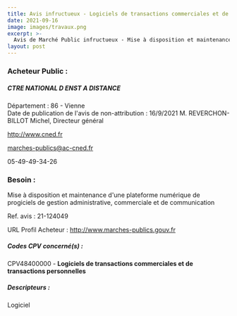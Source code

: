 ```yaml
---
title: Avis infructueux - Logiciels de transactions commerciales et de transactions personnelles
date: 2021-09-16
image: images/travaux.png
excerpt: >-
  Avis de Marché Public infructueux - Mise à disposition et maintenance d'une plateforme numérique de progiciels de gestion administrative, commerciale et de communication
layout: post
---
```


### Acheteur Public :
##### CTRE NATIONAL D ENST A DISTANCE
Département : 86 - Vienne<br/>
Date de publication de l'avis de non-attribution : 16/9/2021
M. REVERCHON-BILLOT Michel, Directeur général

http://www.cned.fr

marches-publics@ac-cned.fr

05-49-49-34-26
### Besoin :

Mise à disposition et maintenance d'une plateforme numérique de progiciels de gestion administrative, commerciale et de communication

Ref. avis : 21-124049

URL Profil Acheteur : http://www.marches-publics.gouv.fr

##### Codes CPV concerné(s) :
CPV48400000 - **Logiciels de transactions commerciales et de transactions personnelles** <br/>

##### Descripteurs :
Logiciel <br/>
